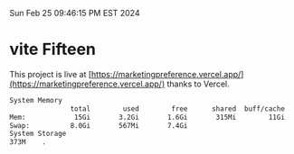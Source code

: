 Sun Feb 25 09:46:15 PM EST 2024

# vite Fifteen


This project is live at [https://marketingpreference.vercel.app/](https://marketingpreference.vercel.app/) thanks to Vercel.

```bash
System Memory
               total        used        free      shared  buff/cache   available
Mem:            15Gi       3.2Gi       1.6Gi       315Mi        11Gi        12Gi
Swap:          8.0Gi       567Mi       7.4Gi
System Storage
373M	.
```
```bash
